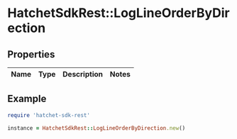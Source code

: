 # HatchetSdkRest::LogLineOrderByDirection

## Properties

| Name | Type | Description | Notes |
| ---- | ---- | ----------- | ----- |

## Example

```ruby
require 'hatchet-sdk-rest'

instance = HatchetSdkRest::LogLineOrderByDirection.new()
```

